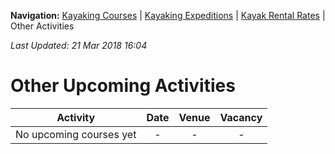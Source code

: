 **Navigation:** [Kayaking Courses](index) &#124; [Kayaking Expeditions](expedition) &#124; [Kayak Rental Rates](rental) &#124; Other Activities

_Last Updated: 21 Mar 2018 16:04_
# Other Upcoming Activities

Activity | Date | Venue | Vacancy
:---:|:---:|:---:|:---:
No upcoming courses yet|-|-|-

